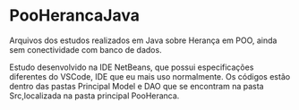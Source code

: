 # PooHerancaJava
Arquivos dos estudos realizados em Java sobre Herança em POO, ainda sem conectividade com banco de dados. 

Estudo desenvolvido na IDE NetBeans, que possui especificações diferentes do VSCode, IDE que eu mais uso normalmente. Os códigos estão dentro das pastas Principal Model e DAO que se encontram na pasta Src,localizada na pasta principal PooHeranca.
